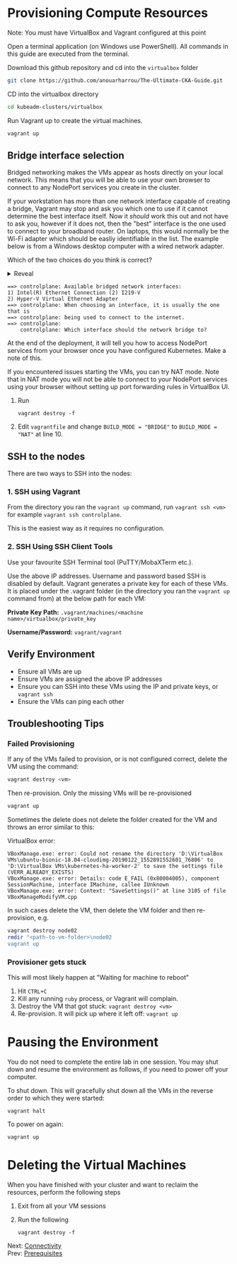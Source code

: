 # Provisioning Compute Resources

Note: You must have VirtualBox and Vagrant configured at this point

Open a terminal application (on Windows use PowerShell). All commands in this guide are executed from the terminal.

Download this github repository and cd into the `virtualbox` folder

```bash
git clone https://github.com/anouarharrou/The-Ultimate-CKA-Guide.git
```

CD into the virtualbox directory

```bash
cd kubeadm-clusters/virtualbox
```

Run Vagrant up to create the virtual machines.

```bash
vagrant up
```


## Bridge interface selection

Bridged networking makes the VMs appear as hosts directly on your local network. This means that you will be able to use your own browser to connect to any NodePort services you create in the cluster.

If your workstation has more than one network interface capable of creating a bridge, Vagrant may stop and ask you which one to use if it cannot determine the best interface itself. Now it *should* work this out and not have to ask you, however if it does not, then the "best" interface is the one used to connect to your broadband router. On laptops, this would normally be the Wi-Fi adapter which should be easliy identifiable in the list. The example below is from a Windows desktop computer with a wired network adapter.

Which of the two choices do you think is correct?

<details>
<summary>Reveal</summary>

> `Intel(R) Ethernet Connection (2) I219-V`

Why? Because
1. Ethernet is the term often given to wired network connections.
2. The other one is Hyper-V which is internal and used for native running of VMs (could indeed be used instead of VirtualBox, but that's another story).

</details>

```text
==> controlplane: Available bridged network interfaces:
1) Intel(R) Ethernet Connection (2) I219-V
2) Hyper-V Virtual Ethernet Adapter
==> controlplane: When choosing an interface, it is usually the one that is
==> controlplane: being used to connect to the internet.
==> controlplane:
    controlplane: Which interface should the network bridge to?
```

At the end of the deployment, it will tell you how to access NodePort services from your browser once you have configured Kubernetes. Make a note of this.

If you encountered issues starting the VMs, you can try NAT mode. Note that in NAT mode you will not be able to connect to your NodePort services using your browser without setting up port forwarding rules in VirtualBox UI.

1. Run
    ```
    vagrant destroy -f
    ```
1. Edit `vagrantfile` and change `BUILD_MODE = "BRIDGE"` to `BUILD_MODE = "NAT"` at line 10.

## SSH to the nodes

There are two ways to SSH into the nodes:

### 1. SSH using Vagrant

  From the directory you ran the `vagrant up` command, run `vagrant ssh <vm>` for example `vagrant ssh controlplane`.

  This is the easiest way as it requires no configuration.

### 2. SSH Using SSH Client Tools

Use your favourite SSH Terminal tool (PuTTY/MobaXTerm etc.).

Use the above IP addresses. Username and password based SSH is disabled by default.
Vagrant generates a private key for each of these VMs. It is placed under the .vagrant folder (in the directory you ran the `vagrant up` command from) at the below path for each VM:

**Private Key Path:** `.vagrant/machines/<machine name>/virtualbox/private_key`

**Username/Password:** `vagrant/vagrant`


## Verify Environment

- Ensure all VMs are up
- Ensure VMs are assigned the above IP addresses
- Ensure you can SSH into these VMs using the IP and private keys, or `vagrant ssh`
- Ensure the VMs can ping each other

## Troubleshooting Tips

### Failed Provisioning

If any of the VMs failed to provision, or is not configured correct, delete the VM using the command:

```bash
vagrant destroy <vm>
```

Then re-provision. Only the missing VMs will be re-provisioned

```bash
vagrant up
```


Sometimes the delete does not delete the folder created for the VM and throws an error similar to this:

VirtualBox error:

    VBoxManage.exe: error: Could not rename the directory 'D:\VirtualBox VMs\ubuntu-bionic-18.04-cloudimg-20190122_1552891552601_76806' to 'D:\VirtualBox VMs\kubernetes-ha-worker-2' to save the settings file (VERR_ALREADY_EXISTS)
    VBoxManage.exe: error: Details: code E_FAIL (0x80004005), component SessionMachine, interface IMachine, callee IUnknown
    VBoxManage.exe: error: Context: "SaveSettings()" at line 3105 of file VBoxManageModifyVM.cpp

In such cases delete the VM, then delete the VM folder and then re-provision, e.g.

```bash
vagrant destroy node02
rmdir "<path-to-vm-folder>\node02
vagrant up
```

### Provisioner gets stuck

This will most likely happen at "Waiting for machine to reboot"

1. Hit `CTRL+C`
1. Kill any running `ruby` process, or Vagrant will complain.
1. Destroy the VM that got stuck: `vagrant destroy <vm>`
1. Re-provision. It will pick up where it left off: `vagrant up`

# Pausing the Environment

You do not need to complete the entire lab in one session. You may shut down and resume the environment as follows, if you need to power off your computer.

To shut down. This will gracefully shut down all the VMs in the reverse order to which they were started:

```
vagrant halt
```

To power on again:

```
vagrant up
```

# Deleting the Virtual Machines

When you have finished with your cluster and want to reclaim the resources, perform the following steps

1. Exit from all your VM sessions
1. Run the following

    ```
    vagrant destroy -f
    ```

Next: [Connectivity](./03-connectivity.md)<br/>
Prev: [Prerequisites](./01-prerequisites.md)
